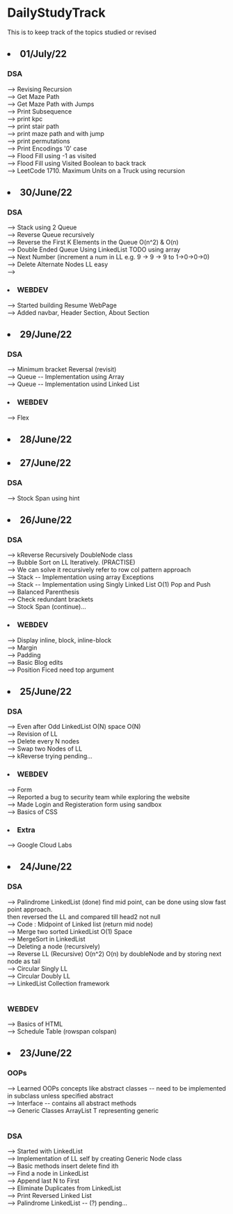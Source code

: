 # DailyStudyTrack
This is to keep track of the topics studied or revised 


## <li>01/July/22
 ### DSA<Br>
 --> Revising Recursion<br>
 --> Get Maze Path<br>
 --> Get Maze Path with Jumps<br>
 --> Print Subsequence<br>
 --> print kpc<br>
 --> print stair path<br>
 --> print maze path and with jump <br>
 --> print permutations<br>
 --> Print Encodings '0' case <br>
 --> Flood Fill using -1 as visited<br>
 --> Flood Fill using Visited Boolean to back track <br> 
 --> LeetCode 1710. Maximum Units on a Truck using recursion<br>


## <li>30/June/22
 ### DSA<Br>
 --> Stack using 2 Queue<br>
 --> Reverse Queue recursively<br>
 --> Reverse the First K Elements in the Queue O(n^2) & O(n)<br>
 --> Double Ended Queue Using LinkedList TODO using array<br>
 --> Next Number (increment a num in LL e.g. 9 -> 9 -> 9 to 1->0->0->0) <br> 
 --> Delete Alternate Nodes LL easy <br>
 --> 

 ### <li>WEBDEV<br>
 --> Started building Resume WebPage<br>
 --> Added navbar, Header Section, About Section <br>


## <li>29/June/22
 ### DSA<Br>
 --> Minimum bracket Reversal (revisit)<br>
 --> Queue -- Implementation using Array<br>
 --> Queue -- Implementation usind Linked List <br>

 ### <li>WEBDEV<br>
 --> Flex<br>


## <li>28/June/22<br>
 

## <li>27/June/22
 ### DSA<Br>
 --> Stock Span using hint<br>


## <li>26/June/22
 ### DSA<Br>
 --> kReverse Recursively DoubleNode class<br>
 --> Bubble Sort on LL Iteratively. (PRACTISE) <br>
 --> We can solve it recursively refer to row col pattern approach<br>
 --> Stack -- Implementation using array Exceptions<br>
 --> Stack -- Implementation using Singly Linked List O(1) Pop and Push<br>
 --> Balanced Parenthesis <br>
 --> Check redundant brackets <br>
 --> Stock Span (continue)... <br>


 ### <li>WEBDEV<br>
 --> Display inline, block, inline-block<br>
 --> Margin <br>
 --> Padding<br>
 --> Basic Blog edits <br>
 --> Position Ficed need top argument <br>


## <li>25/June/22
 ### DSA<Br>
 --> Even after Odd LinkedList O(N) space O(N)<br>
 --> Revision of LL<br>
 --> Delete every N nodes <br>
 --> Swap two Nodes of LL <br>
 --> kReverse trying pending...<br>
 
 ### <li>WEBDEV<br>
 --> Form<br>
 --> Reported a bug to security team while exploring the website <br>
 --> Made Login and Registeration form using sandbox <br>
 --> Basics of CSS<br>
 
 ### <li>Extra<br>
 --> Google Cloud Labs <br>


## <li>24/June/22
 ### DSA<Br>
  --> Palindrome LinkedList (done) find mid point, can be done using slow fast point approach.<br> then reversed the LL and compared till head2 not null <br>
  --> Code : Midpoint of Linked list (return mid node)<br>
  --> Merge two sorted LinkedList O(1) Space <br>
  --> MergeSort in LinkedList<br>
  --> Deleting a node (recursively)<br>
  --> Reverse LL (Recursive) O(n^2) O(n) by doubleNode and by storing next node as tail <br>
  --> Circular Singly LL <br>
  --> Circular Doubly LL <br>
  --> LinkedList Collection framework<br>
  <br>
 ### WEBDEV<br>
  --> Basics of HTML<br>
 --> Schedule Table (rowspan colspan) <br>
 

## <li>23/June/22
### OOPs<br>
--> Learned OOPs concepts like abstract classes -- need to be implemented in subclass unless specified abstract <br>
--> Interface -- contains all abstract methods <br>
--> Generic Classes ArrayList<T> T representing generic <br>
<br>
### DSA<br>
-->  Started with LinkedList <br>
--> Implementation of LL self by creating Generic Node class<br>
  --> Basic methods insert delete find ith<br>
  --> Find a node in LinkedList <Br>
  --> Append last N to First<br>
  --> Eliminate Duplicates from LinkedList<br>
  --> Print Reversed Linked List<br>
  --> Palindrome LinkedList -- (?) pending...

  
  
  
